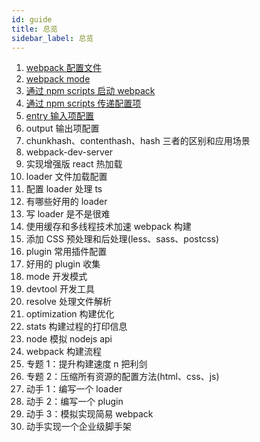 ```yaml
---
id: guide
title: 总览
sidebar_label: 总览
---
```


1. [webpack 配置文件](webpack-config-file)
2. [webpack mode](webpack-mode)
3. [通过 npm scripts 启动 webpack](npm-scripts-start-webpack)
4. [通过 npm scripts 传递配置项](pass-configs-via-npm-scripts)
5. [entry 输入项配置](webpack-entry)
6. output 输出项配置
7. chunkhash、contenthash、hash 三者的区别和应用场景
8. webpack-dev-server
9. 实现增强版 react 热加载
10. loader 文件加载配置
11. 配置 loader 处理 ts
12. 有哪些好用的 loader
13. 写 loader 是不是很难
14. 使用缓存和多线程技术加速 webpack 构建
15. 添加 CSS 预处理和后处理(less、sass、postcss)
16. plugin 常用插件配置
17. 好用的 plugin 收集
18. mode 开发模式
19. devtool 开发工具
20. resolve 处理文件解析
21. optimization 构建优化
22. stats 构建过程的打印信息
23. node 模拟 nodejs api
24. webpack 构建流程
25. 专题 1：提升构建速度 n 把利剑
26. 专题 2：压缩所有资源的配置方法(html、css、js)
27. 动手 1：编写一个 loader
28. 动手 2：编写一个 plugin
29. 动手 3：模拟实现简易 webpack
30. 动手实现一个企业级脚手架
